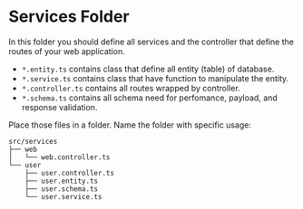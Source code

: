# Services Folder

In this folder you should define all services and the controller that define the routes
of your web application. 

- `*.entity.ts` contains class that define all entity (table) of database.
- `*.service.ts` contains class that have function to manipulate the entity.
- `*.controller.ts` contains all routes wrapped by controller.
- `*.schema.ts` contains all schema need for perfomance, payload, and response validation.

Place those files in a folder. Name the folder with specific usage:
```
src/services
├── web
│   └── web.controller.ts
└── user
    ├── user.controller.ts
    ├── user.entity.ts
    ├── user.schema.ts
    └── user.service.ts
```
